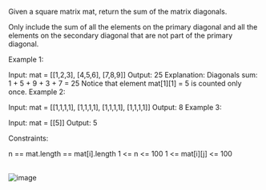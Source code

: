 Given a square matrix mat, return the sum of the matrix diagonals.

Only include the sum of all the elements on the primary diagonal and all the elements on the secondary diagonal that are not part of the primary diagonal.


Example 1:


Input: mat = [[1,2,3],
              [4,5,6],
              [7,8,9]]
Output: 25
Explanation: Diagonals sum: 1 + 5 + 9 + 3 + 7 = 25
Notice that element mat[1][1] = 5 is counted only once.
Example 2:

Input: mat = [[1,1,1,1],
              [1,1,1,1],
              [1,1,1,1],
              [1,1,1,1]]
Output: 8
Example 3:

Input: mat = [[5]]
Output: 5
 

Constraints:

n == mat.length == mat[i].length
1 <= n <= 100
1 <= mat[i][j] <= 100<br><br>

![image](https://github.com/EminJoy18/LeetCode_problems/assets/97777160/87e60f49-a0d9-4a15-8b9d-0ff5ab826db1)
